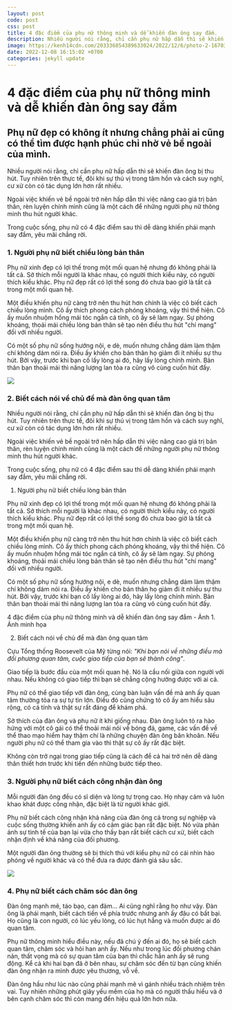 ```yaml
---
layout: post
code: post
css: post
title: 4 đặc điểm của phụ nữ thông minh và dễ khiến đàn ông say đắm.
description: Nhiều người nói rằng, chỉ cần phụ nữ hấp dẫn thì sẽ khiến đàn ông bị thu hút. Tuy nhiên trên thực tế, đôi khi sự thú vị trong tâm hồn và cách suy nghĩ, cư xử còn có tác dụng lớn hơn rất nhiều.
image: https://kenh14cdn.com/203336854389633024/2022/12/6/photo-2-16703395433551614531847.jpg
date: 2022-12-08 16:15:02 +0700
categories: jekyll update
---
```


# **4 đặc điểm của phụ nữ thông minh và dễ khiến đàn ông say đắm**

## **Phụ nữ đẹp có không ít nhưng chẳng phải ai cũng có thể tìm được hạnh phúc chỉ nhờ vẻ bề ngoài của mình.**

Nhiều người nói rằng, chỉ cần phụ nữ hấp dẫn thì sẽ khiến đàn ông bị thu hút. Tuy nhiên trên thực tế, đôi khi sự thú vị trong tâm hồn và cách suy nghĩ, cư xử còn có tác dụng lớn hơn rất nhiều.

Ngoài việc khiến vẻ bề ngoài trở nên hấp dẫn thì việc nâng cao giá trị bản thân, rèn luyện chính mình cũng là một cách để những người phụ nữ thông minh thu hút người khác.

Trong cuộc sống, phụ nữ có 4 đặc điểm sau thì dễ dàng khiến phái mạnh say đắm, yêu mãi chẳng rời.

### **1. Người phụ nữ biết chiều lòng bản thân**

Phụ nữ xinh đẹp có lợi thế trong một mối quan hệ nhưng đó không phải là tất cả. Sở thích mỗi người là khác nhau, có người thích kiểu này, có người thích kiểu khác. Phụ nữ đẹp rất có lợi thế song đó chưa bao giờ là tất cả trong một mối quan hệ.

Một điều khiến phụ nữ càng trở nên thu hút hơn chính là việc cô biết cách chiều lòng mình. Cô ấy thích phong cách phóng khoáng, vậy thì thể hiện. Cô ấy muốn nhuộm hồng mái tóc ngắn cá tính, cô ấy sẽ làm ngay. Sự phóng khoáng, thoải mái chiều lòng bản thân sẽ tạo nên điều thu hút "chí mạng" đối với nhiều người.

Có một số phụ nữ sống hướng nội, e dè, muốn nhưng chẳng dám làm thậm chí không dám nói ra. Điều ấy khiến cho bản thân họ giảm đi ít nhiều sự thu hút. Bởi vậy, trước khi bạn cố lấy lòng ai đó, hãy lấy lòng chính mình. Bản thân bạn thoải mái thì năng lượng lan tỏa ra cũng vô cùng cuốn hút đấy.

![](https://kenh14cdn.com/203336854389633024/2022/12/6/photo-2-16703395433551614531847.jpg)

### **2. Biết cách nói về chủ đề mà đàn ông quan tâm**

Nhiều người nói rằng, chỉ cần phụ nữ hấp dẫn thì sẽ khiến đàn ông bị thu hút. Tuy nhiên trên thực tế, đôi khi sự thú vị trong tâm hồn và cách suy nghĩ, cư xử còn có tác dụng lớn hơn rất nhiều.

Ngoài việc khiến vẻ bề ngoài trở nên hấp dẫn thì việc nâng cao giá trị bản thân, rèn luyện chính mình cũng là một cách để những người phụ nữ thông minh thu hút người khác.

Trong cuộc sống, phụ nữ có 4 đặc điểm sau thì dễ dàng khiến phái mạnh say đắm, yêu mãi chẳng rời.

1. Người phụ nữ biết chiều lòng bản thân

Phụ nữ xinh đẹp có lợi thế trong một mối quan hệ nhưng đó không phải là tất cả. Sở thích mỗi người là khác nhau, có người thích kiểu này, có người thích kiểu khác. Phụ nữ đẹp rất có lợi thế song đó chưa bao giờ là tất cả trong một mối quan hệ.

Một điều khiến phụ nữ càng trở nên thu hút hơn chính là việc cô biết cách chiều lòng mình. Cô ấy thích phong cách phóng khoáng, vậy thì thể hiện. Cô ấy muốn nhuộm hồng mái tóc ngắn cá tính, cô ấy sẽ làm ngay. Sự phóng khoáng, thoải mái chiều lòng bản thân sẽ tạo nên điều thu hút "chí mạng" đối với nhiều người.

Có một số phụ nữ sống hướng nội, e dè, muốn nhưng chẳng dám làm thậm chí không dám nói ra. Điều ấy khiến cho bản thân họ giảm đi ít nhiều sự thu hút. Bởi vậy, trước khi bạn cố lấy lòng ai đó, hãy lấy lòng chính mình. Bản thân bạn thoải mái thì năng lượng lan tỏa ra cũng vô cùng cuốn hút đấy.

4 đặc điểm của phụ nữ thông minh và dễ khiến đàn ông say đắm - Ảnh 1.
Ảnh minh họa

2. Biết cách nói về chủ đề mà đàn ông quan tâm

Cựu Tổng thống Roosevelt của Mỹ từng nói: _"Khi bạn nói về những điều mà đối phương quan tâm, cuộc giao tiếp của bạn sẽ thành công"_.

Giao tiếp là bước đầu của một mối quan hệ. Nó là cầu nối giữa con người với nhau. Nếu không có giao tiếp thì bạn sẽ chẳng cộng hưởng được với ai cả.

Phụ nữ có thể giao tiếp với đàn ông, cùng bàn luận vấn đề mà anh ấy quan tâm thường tỏa ra sự tự tin lớn. Điều đó cũng chứng tỏ cô ấy am hiểu sâu rộng, có cá tính và thật sự rất đáng để khám phá.

Sở thích của đàn ông và phụ nữ ít khi giống nhau. Đàn ông luôn tỏ ra hào hứng với một cô gái có thể thoải mái nói về bóng đá, game, các vấn đề về thể thao mạo hiểm hay thậm chí là những chuyện đàn ông băn khoăn. Nếu người phụ nữ có thể tham gia vào thì thật sự cô ấy rất đặc biệt.

Không còn trở ngại trong giao tiếp cũng là cách để cả hai trở nên dễ dàng thân thiết hơn trước khi tiến đến những bước tiếp theo.

### **3. Người phụ nữ biết cách công nhận đàn ông**

Mỗi người đàn ông đều có sĩ diện và lòng tự trọng cao. Họ nhạy cảm và luôn khao khát được công nhận, đặc biệt là từ người khác giới.

Phụ nữ biết cách công nhận khả năng của đàn ông cả trong sự nghiệp và cuộc sống thường khiến anh ấy có cảm giác bạn rất đặc biệt. Nó vừa phản ánh sự tinh tế của bạn lại vừa cho thấy bạn rất biết cách cư xử, biết cách nhận định về khả năng của đối phương.

Một người đàn ông thường sẽ bị thích thú với kiểu phụ nữ có cái nhìn hào phóng về người khác và có thể đưa ra được đánh giá sâu sắc.

![](https://kenh14cdn.com/203336854389633024/2022/12/6/photo-1-1670339525950852148446.png)

### **4. Phụ nữ biết cách chăm sóc đàn ông**

Đàn ông mạnh mẽ, táo bạo, can đảm... Ai cũng nghĩ rằng họ như vậy. Đàn ông là phái mạnh, biết cách tiến về phía trước nhưng anh ấy đâu có bất bại. Họ cũng là con người, có lúc yếu lòng, có lúc hụt hẫng và muốn được ai đó quan tâm.

Phụ nữ thông minh hiểu điều này, nếu đã chú ý đến ai đó, họ sẽ biết cách quan tâm, chăm sóc và hỏi han anh ấy. Nếu như trong lúc đối phương chán nản, thất vọng mà có sự quan tâm của bạn thì chắc hẳn anh ấy sẽ rung động. Kể cả khi hai bạn đã ở bên nhau, sự chăm sóc đến từ bạn cũng khiến đàn ông nhận ra mình được yêu thương, vỗ về.

Đàn ông hầu như lúc nào cũng phải mạnh mẽ vì gánh nhiều trách nhiệm trên vai. Tuy nhiên những phút giây yếu mềm của họ mà có người thấu hiểu và ở bên cạnh chăm sóc thì còn mang đến hiệu quả lớn hơn nữa.
